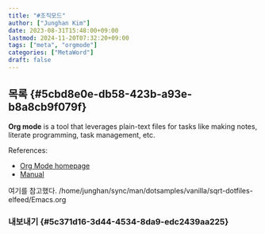 ```yaml
---
title: "#조직모드"
author: ["Junghan Kim"]
date: 2023-08-31T15:48:00+09:00
lastmod: 2024-11-20T07:32:20+09:00
tags: ["meta", "orgmode"]
categories: ["MetaWord"]
draft: false
---
```


## 목록 {#5cbd8e0e-db58-423b-a93e-b8a8cb9f079f}

**Org mode** is a tool that leverages plain-text files for tasks like making notes, literate programming, task management, etc.

References:

-   [Org Mode homepage](https://orgmode.org/)
-   [Manual](https://orgmode.org/manual/)

여기를 참고했다. /home/junghan/sync/man/dotsamples/vanilla/sqrt-dotfiles-elfeed/Emacs.org


### 내보내기 {#5c371d16-3d44-4534-8da9-edc2439aa225}
